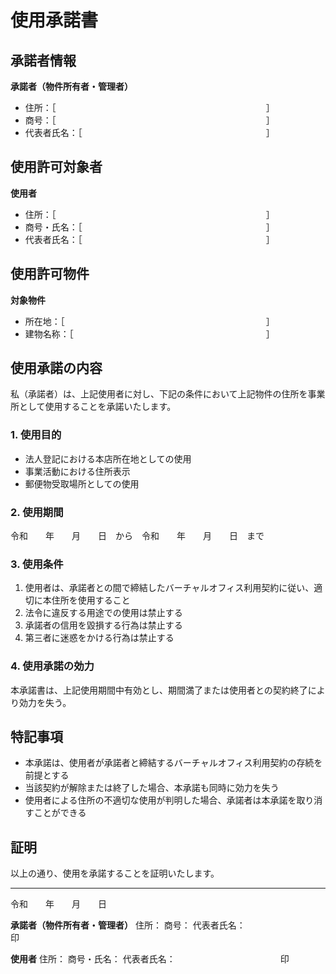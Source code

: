 # 使用承諾書

## 承諾者情報
**承諾者（物件所有者・管理者）**
- 住所：［　　　　　　　　　　　　　　　　　　　　　　　　］
- 商号：［　　　　　　　　　　　　　　　　　　　　　　　　］
- 代表者氏名：［　　　　　　　　　　　　　　　　　　　　　］

## 使用許可対象者
**使用者**
- 住所：［　　　　　　　　　　　　　　　　　　　　　　　　］
- 商号・氏名：［　　　　　　　　　　　　　　　　　　　　　］
- 代表者氏名：［　　　　　　　　　　　　　　　　　　　　　］

## 使用許可物件
**対象物件**
- 所在地：［　　　　　　　　　　　　　　　　　　　　　　　］
- 建物名称：［　　　　　　　　　　　　　　　　　　　　　　］

## 使用承諾の内容

私（承諾者）は、上記使用者に対し、下記の条件において上記物件の住所を事業所として使用することを承諾いたします。

### 1. 使用目的
- 法人登記における本店所在地としての使用
- 事業活動における住所表示
- 郵便物受取場所としての使用

### 2. 使用期間
令和　　年　　月　　日　から　令和　　年　　月　　日　まで

### 3. 使用条件
1. 使用者は、承諾者との間で締結したバーチャルオフィス利用契約に従い、適切に本住所を使用すること
2. 法令に違反する用途での使用は禁止する
3. 承諾者の信用を毀損する行為は禁止する
4. 第三者に迷惑をかける行為は禁止する

### 4. 使用承諾の効力
本承諾書は、上記使用期間中有効とし、期間満了または使用者との契約終了により効力を失う。

## 特記事項
- 本承諾は、使用者が承諾者と締結するバーチャルオフィス利用契約の存続を前提とする
- 当該契約が解除または終了した場合、本承諾も同時に効力を失う
- 使用者による住所の不適切な使用が判明した場合、承諾者は本承諾を取り消すことができる

## 証明
以上の通り、使用を承諾することを証明いたします。

---

令和　　年　　月　　日

**承諾者（物件所有者・管理者）**
住所：
商号：
代表者氏名：　　　　　　　　　　　　印

**使用者**
住所：
商号・氏名：
代表者氏名：　　　　　　　　　　　　印